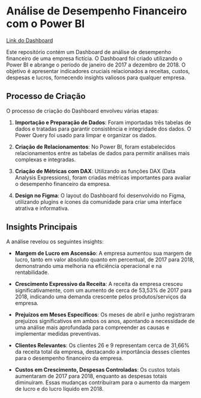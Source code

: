 
# Análise de Desempenho Financeiro com o Power BI

[Link do Dashboard](https://youtu.be/Ii3eBimEaiI?si=mwWzuH5_eouFdr7A)


Este repositório contém um Dashboard de análise de desempenho financeiro de uma empresa fictícia. O Dashboard foi criado utilizando o Power BI e abrange o período de janeiro de 2017 a dezembro de 2018. O objetivo é apresentar indicadores cruciais relacionados a receitas, custos, despesas e lucros, fornecendo insights valiosos para qualquer empresa.

## Processo de Criação

O processo de criação do Dashboard envolveu várias etapas:

1. **Importação e Preparação de Dados**: Foram importadas três tabelas de dados e tratadas para garantir consistência e integridade dos dados. O Power Query foi usado para limpar e organizar os dados.

2. **Criação de Relacionamentos**: No Power BI, foram estabelecidos relacionamentos entre as tabelas de dados para permitir análises mais complexas e integradas.

3. **Criação de Métricas com DAX**: Utilizando as funções DAX (Data Analysis Expressions), foram criadas métricas importantes para avaliar o desempenho financeiro da empresa.

4. **Design no Figma**: O layout do Dashboard foi desenvolvido no Figma, utilizando plugins e ícones da comunidade para criar uma interface atrativa e informativa.

## Insights Principais

A análise revelou os seguintes insights:

- **Margem de Lucro em Ascensão**: A empresa aumentou sua margem de lucro, tanto em valor absoluto quanto em percentual, de 2017 para 2018, demonstrando uma melhoria na eficiência operacional e na rentabilidade.

- **Crescimento Expressivo da Receita**: A receita da empresa cresceu significativamente, com um aumento de cerca de 53,53% de 2017 para 2018, indicando uma demanda crescente pelos produtos/serviços da empresa.

- **Prejuízos em Meses Específicos**: Os meses de abril e junho registraram prejuízos significativos em ambos os anos, apontando a necessidade de uma análise mais aprofundada para compreender as causas e implementar medidas preventivas.

- **Clientes Relevantes**: Os clientes 26 e 9 representam cerca de 31,66% da receita total da empresa, destacando a importância desses clientes para o desempenho financeiro da empresa.

- **Custos em Crescimento, Despesas Controladas**: Os custos totais aumentaram de 2017 para 2018, enquanto as despesas totais diminuíram. Essas mudanças contribuíram para o aumento da margem de lucro e do lucro líquido em 2018.





